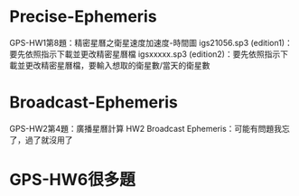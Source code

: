 
# Precise-Ephemeris
GPS-HW1第8題：精密星曆之衛星速度加速度-時間圖
  igs21056.sp3 (edition1)：要先依照指示下載並更改精密星曆檔
  igsxxxxx.sp3 (edition2)：要先依照指示下載並更改精密星曆檔，要輸入想取的衛星數/當天的衛星數

# Broadcast-Ephemeris
GPS-HW2第4題：廣播星曆計算
  HW2
  Broadcast Ephemeris：可能有問題我忘了，過了就沒用了

# GPS-HW6很多題

